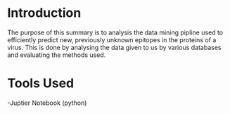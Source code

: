 # Introduction 
The purpose of this summary is to analysis the data mining pipline used to efficiently predict new, previously unknown epitopes in the proteins of a virus. This is done by analysing the data given to us by various databases and evaluating the methods used. 

# Tools Used
-Juptier Notebook (python) 
